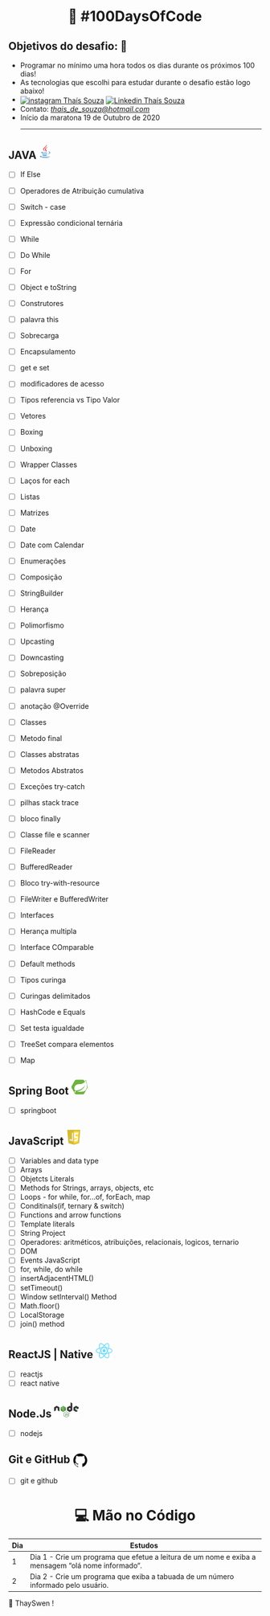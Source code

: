 <h1 align="center">
   🚀 #100DaysOfCode
</h1>

## Objetivos do desafio: 🎯 

- Programar no mínimo uma hora todos os dias durante os próximos 100 dias!
- As tecnologias que escolhi para estudar durante o desafio estão logo abaixo!
- <a href="https://www.instagram.com/thayswen/" target="_blank"><img align="center" src="https://cdn.jsdelivr.net/npm/simple-icons@3.0.1/icons/instagram.svg" alt="instagram Thaís Souza" height="20" width="20" /></a> <a href="https://www.linkedin.com/in/thayswen/" target="_blank"><img align="center" src="https://cdn.jsdelivr.net/npm/simple-icons@3.0.1/icons/linkedin.svg" alt="Linkedin Thaís Souza" height="20" width="20" /></a> 
- Contato:  *thais_de_souza@hotmail.com* <br>
- Início da maratona 19 de Outubro de 2020 <hr>

## JAVA <img src="https://github.com/thayswen/100daysofcodes/blob/master/img_readme/java.png"  height="30"/> 

- [ ] If Else
- [ ] Operadores de Atribuição cumulativa
- [ ] Switch - case
- [ ] Expressão condicional ternária
- [ ] While
- [ ] Do While
- [ ] For
- [ ] Object e toString
- [ ] Construtores
- [ ] palavra this
- [ ] Sobrecarga
- [ ] Encapsulamento
- [ ] get e set
- [ ] modificadores de acesso
- [ ] Tipos referencia vs Tipo Valor
- [ ] Vetores
- [ ] Boxing
- [ ] Unboxing
- [ ] Wrapper Classes
- [ ] Laços for each
- [ ] Listas
- [ ] Matrizes
- [ ] Date
- [ ] Date com Calendar
- [ ] Enumerações
- [ ] Composição
- [ ] StringBuilder
- [ ] Herança
- [ ] Polimorfismo
- [ ] Upcasting
- [ ] Downcasting
- [ ] Sobreposição
- [ ] palavra super
- [ ] anotação @Override
- [ ] Classes
- [ ] Metodo final
- [ ] Classes abstratas
- [ ] Metodos Abstratos
- [ ] Exceções try-catch
- [ ] pilhas stack trace
- [ ] bloco finally
- [ ] Classe file e scanner
- [ ] FileReader
- [ ] BufferedReader
- [ ] Bloco try-with-resource
- [ ] FileWriter e BufferedWriter
- [ ] Interfaces
- [ ] Herança multipla
- [ ] Interface COmparable
- [ ] Default methods
- [ ] Tipos curinga
- [ ] Curingas delimitados
- [ ] HashCode e Equals
- [ ] Set testa igualdade
- [ ] TreeSet compara elementos
- [ ] Map 


## Spring Boot <img src="https://github.com/thayswen/100daysofcodes/blob/master/img_readme/springboot.png"  height="30"/> 
- [ ] springboot

## JavaScript <img src="https://github.com/thayswen/100daysofcodes/blob/master/img_readme/js.png"  height="30"/> 

- [ ] Variables and data type
- [ ] Arrays
- [ ] Objetcts Literals
- [ ] Methods for Strings, arrays, objects, etc
- [ ] Loops - for while, for...of, forEach, map
- [ ] Conditinals(if, ternary & switch)
- [ ] Functions and arrow functions
- [ ] Template literals
- [ ] String Project
- [ ] Operadores: aritméticos, atribuições, relacionais, logicos, ternario
- [ ] DOM
- [ ] Events JavaScript
- [ ] for, while, do while
- [ ] insertAdjacentHTML()
- [ ] setTimeout()
- [ ] Window setInterval() Method
- [ ] Math.floor()
- [ ] LocalStorage
- [ ] join() method

## ReactJS | Native <img src="https://github.com/thayswen/100daysofcodes/blob/master/img_readme/reactnative.png" alt="ReactJS e Native"  height="30"/> 
- [ ] reactjs
- [ ] react native

## Node.Js <img src="https://github.com/thayswen/100daysofcodes/blob/master/img_readme/nodejs.png" alt="Node.Js"  height="30"/> 
- [ ] nodejs

## Git e GitHub <img align="center" src="https://github.com/thayswen/100daysofcodes/blob/master/img_readme/github.webp" alt="git e github" height="30"/>  
- [ ] git e github

 <h1 align="center">
   💻  Mão no Código 
</h1> 

|Dia|Estudos|
| -------- | ----------------- |
| 1 | Dia 1 - Crie um programa que efetue a leitura de um nome e exiba a mensagem “olá nome informado“. |  |  
| 2 | Dia 2 - Crie um programa que exiba a tabuada de um número informado pelo usuário. |  |  

 🦄 ThaySwen !
